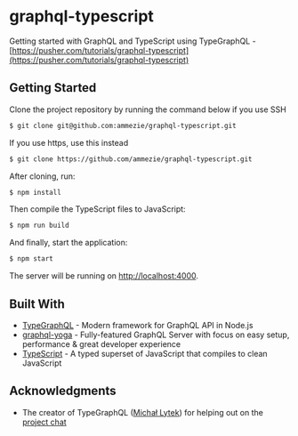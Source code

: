 # graphql-typescript

Getting started with GraphQL and TypeScript using TypeGraphQL - [https://pusher.com/tutorials/graphql-typescript](https://pusher.com/tutorials/graphql-typescript)

## Getting Started

Clone the project repository by running the command below if you use SSH

```bash
$ git clone git@github.com:ammezie/graphql-typescript.git
```

If you use https, use this instead

```bash
$ git clone https://github.com/ammezie/graphql-typescript.git
```

After cloning, run:

```bash
$ npm install
```

Then compile the TypeScript files to JavaScript:

```bash
$ npm run build
```

And finally, start the application:

```bash
$ npm start
```

The server will be running on [http://localhost:4000](http://localhost:4000).

## Built With

* [TypeGraphQL](https://19majkel94.github.io/type-graphql) - Modern framework for GraphQL API in Node.js
* [graphql-yoga](https://github.com/prisma/graphql-yoga) - Fully-featured GraphQL Server with focus on easy setup, performance & great developer experience
* [TypeScript](https://www.typescriptlang.org) - A typed superset of JavaScript that compiles to clean JavaScript

## Acknowledgments

* The creator of TypeGraphQL ([Michał Lytek](https://github.com/19majkel94)) for helping out on the [project chat](https://gitter.im/type-graphql/Lobby)
